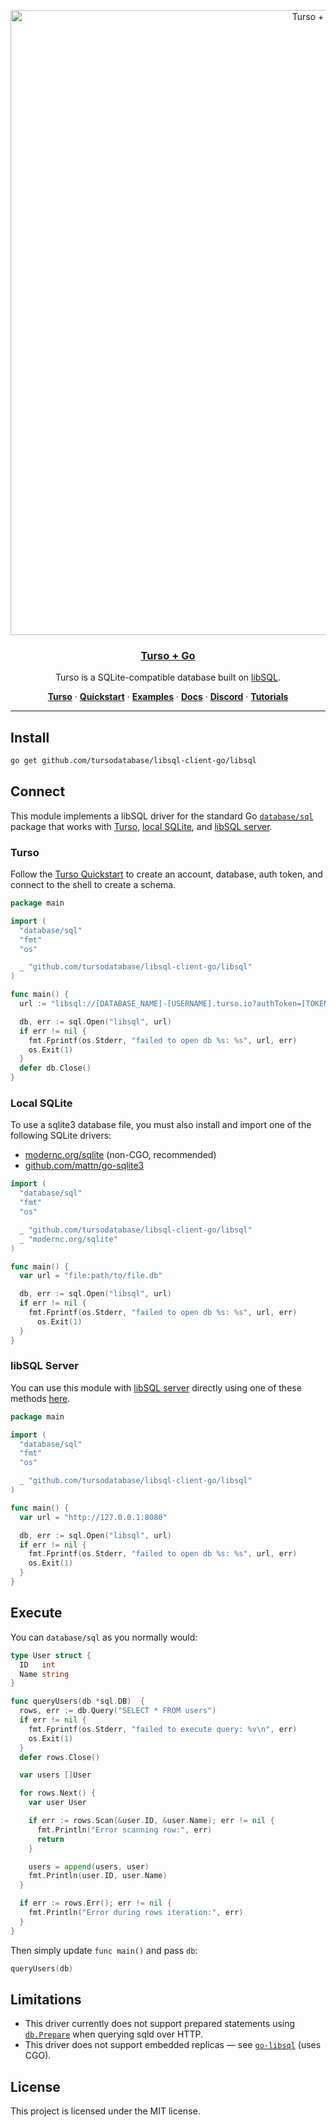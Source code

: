 <p align="center">
  <a href="https://docs.turso.tech/sdk/go/quickstart">
    <img alt="Turso + Go cover" src="https://github.com/tursodatabase/libsql-client-go/assets/950181/4edaaa78-aa41-4aa2-9d45-d21bbe4e807b" width="1000">
    <h3 align="center">Turso + Go</h3>
  </a>
</p>

<p align="center">
  Turso is a SQLite-compatible database built on <a href="https://turso.tech/libsql">libSQL</a>.
</p>

<p align="center">
  <a href="https://turso.tech"><strong>Turso</strong></a> ·
  <a href="https://docs.turso.tech/quickstart"><strong>Quickstart</strong></a> ·
  <a href="/examples"><strong>Examples</strong></a> ·
  <a href="https://docs.turso.tech"><strong>Docs</strong></a> ·
  <a href="https://discord.com/invite/4B5D7hYwub"><strong>Discord</strong></a> ·
  <a href="https://blog.turso.tech/"><strong>Tutorials</strong></a>
</p>

---

## Install

```bash
go get github.com/tursodatabase/libsql-client-go/libsql
```

## Connect

This module implements a libSQL driver for the standard Go [`database/sql`](https://pkg.go.dev/database/sql) package that works with [Turso](#turso), [local SQLite](#local-turso), and [libSQL server](#libsql-server).

### Turso

Follow the [Turso Quickstart](https://docs.turso.tech/quickstart) to create an account, database, auth token, and connect to the shell to create a schema.

```go
package main

import (
  "database/sql"
  "fmt"
  "os"

  _ "github.com/tursodatabase/libsql-client-go/libsql"
)

func main() {
  url := "libsql://[DATABASE_NAME]-[USERNAME].turso.io?authToken=[TOKEN]"

  db, err := sql.Open("libsql", url)
  if err != nil {
    fmt.Fprintf(os.Stderr, "failed to open db %s: %s", url, err)
    os.Exit(1)
  }
  defer db.Close()
}
```

### Local SQLite

To use a sqlite3 database file, you must also install and import one of the
following SQLite drivers:

- [modernc.org/sqlite](https://pkg.go.dev/modernc.org/sqlite) (non-CGO, recommended)
- [github.com/mattn/go-sqlite3](https://pkg.go.dev/github.com/mattn/go-sqlite3)

```go
import (
  "database/sql"
  "fmt"
  "os"

  _ "github.com/tursodatabase/libsql-client-go/libsql"
  _ "modernc.org/sqlite"
)

func main() {
  var url = "file:path/to/file.db"

  db, err := sql.Open("libsql", url)
  if err != nil {
    fmt.Fprintf(os.Stderr, "failed to open db %s: %s", url, err)
      os.Exit(1)
  }
}
```

### libSQL Server

You can use this module with [libSQL server](https://github.com/tursodatabase/libsql/tree/main/libsql-server) directly using one of these methods [here](https://github.com/tursodatabase/libsql/blob/main/docs/BUILD-RUN.md).

```go
package main

import (
  "database/sql"
  "fmt"
  "os"

  _ "github.com/tursodatabase/libsql-client-go/libsql"
)

func main() {
  var url = "http://127.0.0.1:8080"

  db, err := sql.Open("libsql", url)
  if err != nil {
    fmt.Fprintf(os.Stderr, "failed to open db %s: %s", url, err)
    os.Exit(1)
  }
}
```

## Execute

You can `database/sql` as you normally would:

```go
type User struct {
  ID   int
  Name string
}

func queryUsers(db *sql.DB)  {
  rows, err := db.Query("SELECT * FROM users")
  if err != nil {
    fmt.Fprintf(os.Stderr, "failed to execute query: %v\n", err)
    os.Exit(1)
  }
  defer rows.Close()

  var users []User

  for rows.Next() {
    var user User

    if err := rows.Scan(&user.ID, &user.Name); err != nil {
      fmt.Println("Error scanning row:", err)
      return
    }

    users = append(users, user)
    fmt.Println(user.ID, user.Name)
  }

  if err := rows.Err(); err != nil {
    fmt.Println("Error during rows iteration:", err)
  }
}
```

Then simply update `func main()` and pass `db`:

```go
queryUsers(db)
```

## Limitations

- This driver currently does not support prepared statements using [`db.Prepare`](https://pkg.go.dev/database/sql#DB.Prepare) when querying sqld over HTTP.
- This driver does not support embedded replicas &mdash; see [`go-libsql`](https://github.com/libsql/go-libsql) (uses CGO).

## License

This project is licensed under the MIT license.
